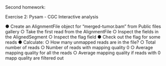 Second homework:

Exercise 2: Pysam - CGC Interactive analysis

● Create an AlignmentFile object for “merged-tumor.bam” from Public files gallery ○ Take the first read from the AlignmentFile ○ Inspect the fields in the AlignedSegment ○ Inspect the flag field ● Check out the flag for some reads ● Calculate: ○ How many unmapped reads are in the file? ○ Total number of reads ○ Number of reads with mapping quality 0 ○ Average mapping quality for all the reads ○ Average mapping quality if reads with 0 mapp quality are filtered out
